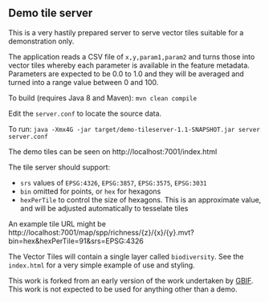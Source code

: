 ## Demo tile server

This is a very hastily prepared server to serve vector tiles suitable for a demonstration only.
 
The application reads a CSV file of `x,y,param1,param2` and turns those into vector tiles whereby each parameter is 
available in the feature metadata.  Parameters are expected to be 0.0 to 1.0 and they will be averaged and turned into 
a range value between 0 and 100.

To build (requires Java 8 and Maven): `mvn clean compile`

Edit the `server.conf` to locate the source data.

To run: `java -Xmx4G -jar target/demo-tileserver-1.1-SNAPSHOT.jar server server.conf`

The demo tiles can be seen on http://localhost:7001/index.html

The tile server should support:

  - `srs` values of `EPSG:4326`, `EPSG:3857`, `EPSG:3575`, `EPSG:3031`
  - `bin` omitted for points, or `hex` for hexagons
  - `hexPerTile` to control the size of hexagons.  This is an approximate value, and will be adjusted automatically to 
 tesselate tiles

An example tile URL might be http://localhost:7001/map/spp/richness/{z}/{x}/{y}.mvt?bin=hex&hexPerTile=91&srs=EPSG:4326

The Vector Tiles will contain a single layer called `biodiversity`.  See the `index.html` for a very simple example of 
use and styling.
 
This work is forked from an early version of the work undertaken by [GBIF](https://github.com/gbif/maps).  This work is
not expected to be used for anything other than a demo.
